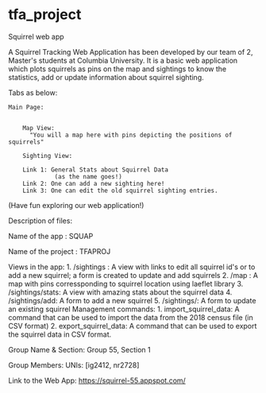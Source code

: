 # tfa_project

Squirrel web app


A Squirrel Tracking Web Application has been developed by our team of 2, Master's students at Columbia University. It is a 
basic web application which plots squirrels as pins on the map and sightings to know the statistics, add or update information
about squirrel sighting.

Tabs as below:


    Main Page:
       
       
        Map View:
          "You will a map here with pins depicting the positions of squirrels"
       
        Sighting View:
       
        Link 1: General Stats about Squirrel Data 
                 (as the name goes!)
        Link 2: One can add a new sighting here!
        Link 3: One can edit the old squirrel sighting entries.
        
 
 
 (Have fun exploring our web application!)
 
Description of files:

Name of the app : SQUAP

Name of the project : TFAPROJ

Views in the app: 1. /sightings : A view with links to edit all squirrel id's or to add a new squirrel; a form is created to 
update and add squirrels 2. /map : A map with pins corressponding to squirrel location using laeflet library 
3. /sightings/stats: A view with amazing stats about the squirrel data 4. /sightings/add: A form to add a new squirrel 
5. /sightings/: A form to update an existing squirrel
Management commands: 1. import_squirrel_data: A command that can be used to import the data from the 2018 census file 
(in CSV format) 2. export_squirrel_data: A command that can be used to export the squirrel data in CSV format.

Group Name & Section: Group 55, Section 1

Group Members: UNIs: [ig2412, nr2728]

Link to the Web App: https://squirrel-55.appspot.com/
